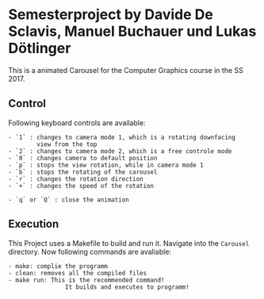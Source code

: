 # Semesterproject by Davide De Sclavis, Manuel Buchauer und Lukas Dötlinger

This is a animated Carousel for the Computer Graphics course
in the SS 2017.

## Control

Following keyboard controls are available:
	
	- `1` : changes to camera mode 1, which is a rotating downfacing
			view from the top
	- `2` : changes to camera mode 2, which is a free controle mode
	- `0` : changes camera to default position
	- `p` : stops the view rotation, while in camera mode 1
	- `b` : stops the rotating of the carousel
	- `r` : changes the rotation direction
	- `+` : changes the speed of the rotation
	
	- `q` or `Q` : close the animation

## Execution

This Project uses a Makefile to build and run it.
Navigate into the `Carousel` directory.
Now following commands are avaliable:

	- make: complie the programm
	- clean: removes all the compiled files
	- make run: This is the recommended command! 
					It builds and executes to programm!
